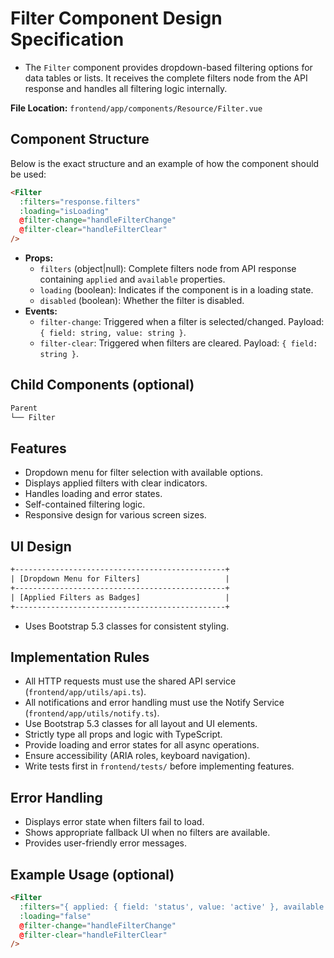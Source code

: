 # Filter Component Design Specification

- The `Filter` component provides dropdown-based filtering options for data tables or lists. It receives the complete filters node from the API response and handles all filtering logic internally.

**File Location:** `frontend/app/components/Resource/Filter.vue`

## Component Structure

Below is the exact structure and an example of how the component should be used:

```html
<Filter
  :filters="response.filters"
  :loading="isLoading"
  @filter-change="handleFilterChange"
  @filter-clear="handleFilterClear"
/>
```

- **Props:**
  - `filters` (object|null): Complete filters node from API response containing `applied` and `available` properties.
  - `loading` (boolean): Indicates if the component is in a loading state.
  - `disabled` (boolean): Whether the filter is disabled.
- **Events:**
  - `filter-change`: Triggered when a filter is selected/changed. Payload: `{ field: string, value: string }`.
  - `filter-clear`: Triggered when filters are cleared. Payload: `{ field: string }`.

## Child Components (optional)

```txt
Parent
└── Filter
```

## Features

- Dropdown menu for filter selection with available options.
- Displays applied filters with clear indicators.
- Handles loading and error states.
- Self-contained filtering logic.
- Responsive design for various screen sizes.

## UI Design

```txt
+-----------------------------------------------+
| [Dropdown Menu for Filters]                   |
+-----------------------------------------------+
| [Applied Filters as Badges]                   |
+-----------------------------------------------+
```

- Uses Bootstrap 5.3 classes for consistent styling.

## Implementation Rules

- All HTTP requests must use the shared API service (`frontend/app/utils/api.ts`).
- All notifications and error handling must use the Notify Service (`frontend/app/utils/notify.ts`).
- Use Bootstrap 5.3 classes for all layout and UI elements.
- Strictly type all props and logic with TypeScript.
- Provide loading and error states for all async operations.
- Ensure accessibility (ARIA roles, keyboard navigation).
- Write tests first in `frontend/tests/` before implementing features.

## Error Handling

- Displays error state when filters fail to load.
- Shows appropriate fallback UI when no filters are available.
- Provides user-friendly error messages.

## Example Usage (optional)

```html
<Filter
  :filters="{ applied: { field: 'status', value: 'active' }, available: [{ field: 'status', label: 'Status', values: ['active', 'inactive'] }] }"
  :loading="false"
  @filter-change="handleFilterChange"
  @filter-clear="handleFilterClear"
/>
```
